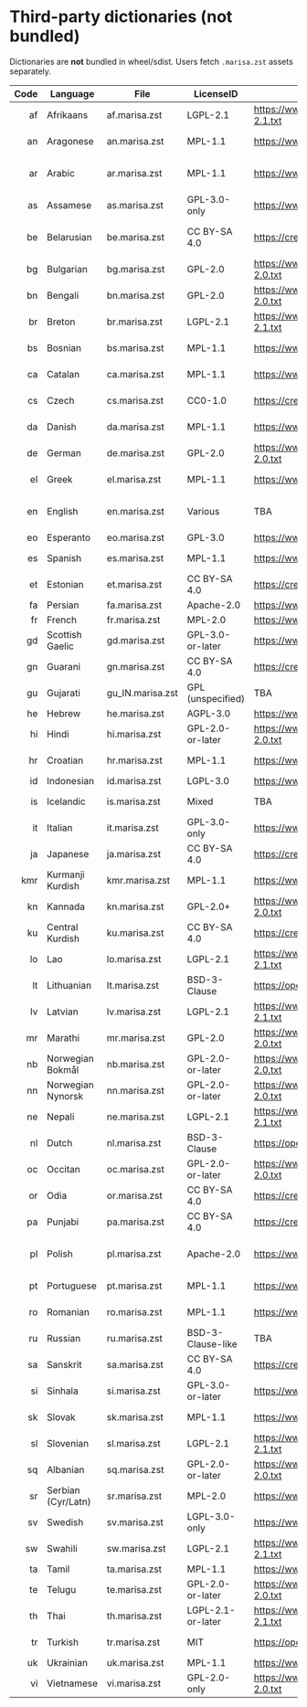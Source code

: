 # Third-party dictionaries (not bundled)

Dictionaries are **not** bundled in wheel/sdist. Users fetch `.marisa.zst` assets separately.


| Code | Language | File | LicenseID | LicenseURL | Notes |
|---:|---|---|---|---|---|
| af | Afrikaans | af.marisa.zst | LGPL-2.1 | https://www.gnu.org/licenses/old-licenses/lgpl-2.1.txt | Hunspell/MySpell base |
| an | Aragonese | an.marisa.zst | MPL-1.1 | https://www.mozilla.org/MPL/1.1/ | Tri-licensed; using MPL-1.1 |
| ar | Arabic | ar.marisa.zst | MPL-1.1 | https://www.mozilla.org/MPL/1.1/ | Ayaspell; tri-licensed; using MPL-1.1 |
| as | Assamese | as.marisa.zst | GPL-3.0-only | https://www.gnu.org/licenses/gpl-3.0.txt | Lachit |
| be | Belarusian | be.marisa.zst | CC BY-SA 4.0 | https://creativecommons.org/licenses/by-sa/4.0/ | Includes Belarusian Grammar DB |
| bg | Bulgarian | bg.marisa.zst | GPL-2.0 | https://www.gnu.org/licenses/old-licenses/gpl-2.0.txt | Hunspell |
| bn | Bengali | bn.marisa.zst | GPL-2.0 | https://www.gnu.org/licenses/old-licenses/gpl-2.0.txt | Hunspell |
| br | Breton | br.marisa.zst | LGPL-2.1 | https://www.gnu.org/licenses/old-licenses/lgpl-2.1.txt | An Drouizig |
| bs | Bosnian | bs.marisa.zst | MPL-1.1 | https://www.mozilla.org/MPL/1.1/ | Tri-licensed; using MPL-1.1 |
| ca | Catalan | ca.marisa.zst | MPL-1.1 | https://www.mozilla.org/MPL/1.1/ | Tri-licensed; using MPL-1.1 |
| cs | Czech | cs.marisa.zst | CC0-1.0 | https://creativecommons.org/publicdomain/zero/1.0/ | Czech CC0 dictionaries |
| da | Danish | da.marisa.zst | MPL-1.1 | https://www.mozilla.org/MPL/1.1/ | Stavekontrolden (tri-licensed) |
| de | German | de.marisa.zst | GPL-2.0 | https://www.gnu.org/licenses/old-licenses/gpl-2.0.txt | Hunspell |
| el | Greek | el.marisa.zst | MPL-1.1 | https://www.mozilla.org/MPL/1.1/ | Tri-licensed; using MPL-1.1 |
| en | English | en.marisa.zst | Various | TBA | SCOWL, WordNet 1.6, UKACD |
| eo | Esperanto | eo.marisa.zst | GPL-3.0 | https://www.gnu.org/licenses/gpl-3.0.txt | Hunspell |
| es | Spanish | es.marisa.zst | MPL-1.1 | https://www.mozilla.org/MPL/1.1/ | Tri-licensed; using MPL-1.1 |
| et | Estonian | et.marisa.zst | CC BY-SA 4.0 | https://creativecommons.org/licenses/by-sa/4.0/ | Kaikki.org derived |
| fa | Persian | fa.marisa.zst | Apache-2.0 | https://www.apache.org/licenses/LICENSE-2.0.txt | Lilak |
| fr | French | fr.marisa.zst | MPL-2.0 | https://www.mozilla.org/MPL/2.0/ | Grammalecte |
| gd | Scottish Gaelic | gd.marisa.zst | GPL-3.0-or-later | https://www.gnu.org/licenses/gpl-3.0.txt | Hunspell |
| gn | Guarani | gn.marisa.zst | CC BY-SA 4.0 | https://creativecommons.org/licenses/by-sa/4.0/ | Kaikki.org derived |
| gu | Gujarati | gu_IN.marisa.zst | GPL (unspecified) | TBA | OpenOffice.org |
| he | Hebrew | he.marisa.zst | AGPL-3.0 | https://www.gnu.org/licenses/agpl-3.0.txt | from Hspell 1.4 |
| hi | Hindi | hi.marisa.zst | GPL-2.0-or-later | https://www.gnu.org/licenses/old-licenses/gpl-2.0.txt | GNU Aspell |
| hr | Croatian | hr.marisa.zst | MPL-1.1 | https://www.mozilla.org/MPL/1.1/ | Tri-licensed; using MPL-1.1 |
| id | Indonesian | id.marisa.zst | LGPL-3.0 | https://www.gnu.org/licenses/lgpl-3.0.txt | Hunspell |
| is | Icelandic | is.marisa.zst | Mixed | TBA | PD + CC BY-SA 3.0 + CC BY 4.0 |
| it | Italian | it.marisa.zst | GPL-3.0-only | https://www.gnu.org/licenses/gpl-3.0.txt | Italian Writing Aids |
| ja | Japanese | ja.marisa.zst | CC BY-SA 4.0 | https://creativecommons.org/licenses/by-sa/4.0/ | Kaikki.org derived |
| kmr | Kurmanji Kurdish | kmr.marisa.zst | MPL-1.1 | https://www.mozilla.org/MPL/1.1/ | Tri-licensed; using MPL-1.1 |
| kn | Kannada | kn.marisa.zst | GPL-2.0+ | https://www.gnu.org/licenses/old-licenses/gpl-2.0.txt | Hunspell |
| ku | Central Kurdish | ku.marisa.zst | CC BY-SA 4.0 | https://creativecommons.org/licenses/by-sa/4.0/ | Kaikki.org derived |
| lo | Lao | lo.marisa.zst | LGPL-2.1 | https://www.gnu.org/licenses/old-licenses/lgpl-2.1.txt | Hunspell |
| lt | Lithuanian | lt.marisa.zst | BSD-3-Clause | https://opensource.org/license/bsd-3-clause/ | ispell-lt |
| lv | Latvian | lv.marisa.zst | LGPL-2.1 | https://www.gnu.org/licenses/old-licenses/lgpl-2.1.txt | Hunspell |
| mr | Marathi | mr.marisa.zst | GPL-2.0 | https://www.gnu.org/licenses/old-licenses/gpl-2.0.txt | Hunspell |
| nb | Norwegian Bokmål | nb.marisa.zst | GPL-2.0-or-later | https://www.gnu.org/licenses/old-licenses/gpl-2.0.txt | spell-norwegian |
| nn | Norwegian Nynorsk | nn.marisa.zst | GPL-2.0-or-later | https://www.gnu.org/licenses/old-licenses/gpl-2.0.txt | spell-norwegian |
| ne | Nepali | ne.marisa.zst | LGPL-2.1 | https://www.gnu.org/licenses/old-licenses/lgpl-2.1.txt | MPP 1.1 |
| nl | Dutch | nl.marisa.zst | BSD-3-Clause | https://opensource.org/license/bsd-3-clause/ | OpenTaal 2.10G |
| oc | Occitan | oc.marisa.zst | GPL-2.0-or-later | https://www.gnu.org/licenses/old-licenses/gpl-2.0.txt | Hunspell |
| or | Odia | or.marisa.zst | CC BY-SA 4.0 | https://creativecommons.org/licenses/by-sa/4.0/ | Kaikki.org derived |
| pa | Punjabi | pa.marisa.zst | CC BY-SA 4.0 | https://creativecommons.org/licenses/by-sa/4.0/ | Kaikki.org derived |
| pl | Polish | pl.marisa.zst | Apache-2.0 | https://www.apache.org/licenses/LICENSE-2.0.txt | Multi-licensed; using Apache-2.0 |
| pt | Portuguese | pt.marisa.zst | MPL-1.1 | https://www.mozilla.org/MPL/1.1/ | Tri-licensed; using MPL-1.1 |
| ro | Romanian | ro.marisa.zst | MPL-1.1 | https://www.mozilla.org/MPL/1.1/ | Tri-licensed; using MPL-1.1 |
| ru | Russian | ru.marisa.zst | BSD-3-Clause-like | TBA | Lebedev list; mod. Németh |
| sa | Sanskrit | sa.marisa.zst | CC BY-SA 4.0 | https://creativecommons.org/licenses/by-sa/4.0/ | Kaikki.org derived |
| si | Sinhala | si.marisa.zst | GPL-3.0-or-later | https://www.gnu.org/licenses/gpl-3.0.txt | Hunspell |
| sk | Slovak | sk.marisa.zst | MPL-1.1 | https://www.mozilla.org/MPL/1.1/ | Tri-licensed; using MPL-1.1 |
| sl | Slovenian | sl.marisa.zst | LGPL-2.1 | https://www.gnu.org/licenses/old-licenses/lgpl-2.1.txt | Hunspell |
| sq | Albanian | sq.marisa.zst | GPL-2.0-or-later | https://www.gnu.org/licenses/old-licenses/gpl-2.0.txt | Hunspell |
| sr | Serbian (Cyr/Latn) | sr.marisa.zst | MPL-2.0 | https://www.mozilla.org/MPL/2.0/ | Tri-licensed; using MPL-2.0 |
| sv | Swedish | sv.marisa.zst | LGPL-3.0-only | https://www.gnu.org/licenses/lgpl-3.0.txt | Hunspell |
| sw | Swahili | sw.marisa.zst | LGPL-2.1 | https://www.gnu.org/licenses/old-licenses/lgpl-2.1.txt | Hunspell |
| ta | Tamil | ta.marisa.zst | MPL-1.1 | https://www.mozilla.org/MPL/1.1/ | Hunspell |
| te | Telugu | te.marisa.zst | GPL-2.0-or-later | https://www.gnu.org/licenses/old-licenses/gpl-2.0.txt | Hunspell |
| th | Thai | th.marisa.zst | LGPL-2.1-or-later | https://www.gnu.org/licenses/old-licenses/lgpl-2.1.txt | Hunspell |
| tr | Turkish | tr.marisa.zst | MIT | https://opensource.org/license/mit/ | Harun Reşit Zafer list |
| uk | Ukrainian | uk.marisa.zst | MPL-1.1 | https://www.mozilla.org/MPL/1.1/ | Hunspell |
| vi | Vietnamese | vi.marisa.zst | GPL-2.0-only | https://www.gnu.org/licenses/old-licenses/gpl-2.0.txt | Hunspell |
